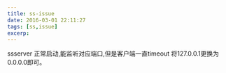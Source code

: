 ```yaml
---
title: ss-issue
date: 2016-03-01 22:11:27
tags: [ss,issue]
excerp: 
---
```


ssserver 正常启动,能监听对应端口,但是客户端一直timeout
将127.0.0.1更换为0.0.0.0即可。
